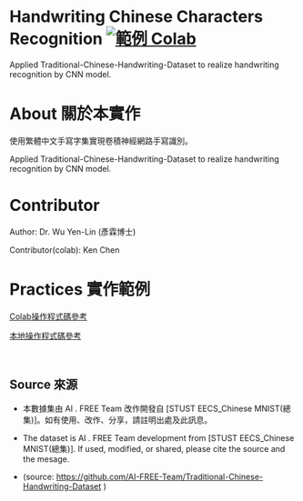 # Handwriting Chinese Characters Recognition <a href="https://colab.research.google.com/github/AI-FREE-Team/Handwriting-Chinese-Characters-Recognition/blob/master/Traditional_Chinese_CNN_Model_colab.ipynb"><img src="https://img.shields.io/badge/%E5%AF%A6%E4%BD%9C-Colab-yellow.svg?style=popout-square" alt="範例 Colab"></a>
Applied Traditional-Chinese-Handwriting-Dataset to realize handwriting recognition by CNN model.

# About 關於本實作

使用繁體中文手寫字集實現卷積神經網路手寫識別。

Applied Traditional-Chinese-Handwriting-Dataset to realize handwriting recognition by CNN model.

# Contributor 
Author: Dr. Wu Yen-Lin (彥霖博士)

Contributor(colab): Ken Chen

# Practices 實作範例

<a href="https://colab.research.google.com/github/AI-FREE-Team/Handwriting-Chinese-Characters-Recognition/blob/master/Traditional_Chinese_CNN_Model_colab.ipynb">Colab操作程式碼參考</a>

<a href="https://github.com/AI-FREE-Team/Handwriting-Chinese-Characters-Recognition/blob/master/Traditional_Chinese_CNN_Model_local.ipynb">本地操作程式碼參考</a>

<br>


## Source 來源

 - 本數據集由 AI . FREE Team 改作開發自 [STUST EECS_Chinese MNIST(總集)]。如有使用、改作、分享，請註明出處及此訊息。
 
 - The dataset is AI . FREE Team development from [STUST EECS_Chinese MNIST(總集)]. If used, modified, or shared, please cite the source and the mesage.
 
 - (source: https://github.com/AI-FREE-Team/Traditional-Chinese-Handwriting-Dataset )
